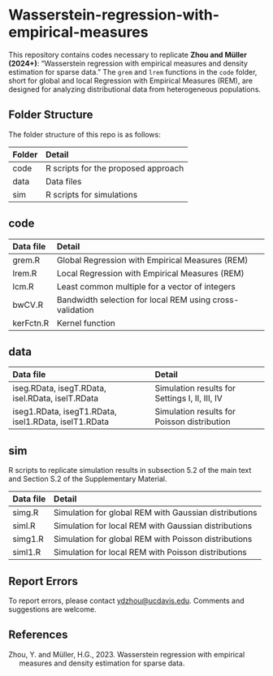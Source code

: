 # Wasserstein-regression-with-empirical-measures

This repository contains codes necessary to replicate **Zhou and Müller (2024+)**: “Wasserstein regression with empirical measures and density estimation for sparse data.” The `grem` and `lrem` functions in the `code` folder, short for global and local Regression with Empirical Measures (REM), are designed for analyzing distributional data from heterogeneous populations.

## Folder Structure

The folder structure of this repo is as follows:

| Folder      | Detail                                                                                                    |
|:------------|:----------------------------------------------------------------------------------------------------------|
| code        | R scripts for the proposed approach                                                                       |
| data        | Data files                                                                                                |
| sim         | R scripts for simulations                                                                                 |

## code

| Data file | Detail                                                   |
|:----------|:---------------------------------------------------------|
| grem.R    | Global Regression with Empirical Measures (REM)          |
| lrem.R    | Local Regression with Empirical Measures (REM)           |
| lcm.R     | Least common multiple for a vector of integers           |
| bwCV.R    | Bandwidth selection for local REM using cross-validation |
| kerFctn.R | Kernel function                                          |

## data

| Data file                                            | Detail                                         |
|:-----------------------------------------------------|:-----------------------------------------------|
| iseg.RData, isegT.RData, isel.RData, iselT.RData     | Simulation results for Settings I, II, III, IV |
| iseg1.RData, isegT1.RData, isel1.RData, iselT1.RData | Simulation results for Poisson distribution    |

## sim

R scripts to replicate simulation results in subsection 5.2 of the main text and Section S.2 of the Supplementary Material.

| Data file | Detail                                                 |
|:----------|:-------------------------------------------------------|
| simg.R    | Simulation for global REM with Gaussian distributions |
| siml.R    | Simulation for local REM with Gaussian distributions  |
| simg1.R   | Simulation for global REM with Poisson distributions  |
| siml1.R   | Simulation for local REM with Poisson distributions   |

## Report Errors

To report errors, please contact <ydzhou@ucdavis.edu>. Comments and suggestions are welcome.

## References

<div id="refs" class="references csl-bib-body hanging-indent"
entry-spacing="0">

<div id="ref-imbensxu" class="csl-entry">

Zhou, Y. and Müller, H.G., 2023. Wasserstein regression with empirical measures and density estimation for sparse data.

</div>
